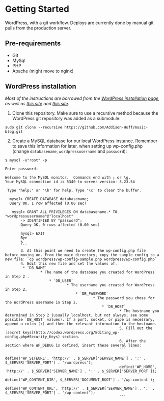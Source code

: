 # Getting Started
WordPress, with a git workflow. Deploys are currently done by manual git pulls from the production server.
## Pre-requirements
* Git
* MySql
* PHP
* Apache (might move to nginx)
## WordPress installation
*Most of the instructions are borrowed from the [WordPress installation page](http://codex.wordpress.org/Installing_WordPress), as well as [this site](http://blog.g-design.net/post/60019471157/managing-and-deploying-wordpress-with-git) and [this site](http://efeqdev.com/website-development/this-is-how-we-version-control-and-deploy-our-wordpress-websites-with-git/).*

1. Clone this repository. Make sure to use a recursive method because the WordPress git repository was added as a submodule: 
```
sudo git clone --recursive https://github.com/Addison-Huff/music-blog.git
```
2. Create a MySQL database for our local WordPress instance. Remember to save this information for later, when setting up wp-config.php (change `databasename`, `wordpressusername` and `password`):

```
$ mysql -u"root" -p

Enter password:

Welcome to the MySQL monitor.  Commands end with ; or \g.
Your MySQL connection id is 5340 to server version: 3.23.54
 
 Type 'help;' or '\h' for help. Type '\c' to clear the buffer.
  
  mysql> CREATE DATABASE databasename;
  Query OK, 1 row affected (0.00 sec)
   
   mysql> GRANT ALL PRIVILEGES ON databasename.* TO "wordpressusername"@"localhost"
       -> IDENTIFIED BY "password";
       Query OK, 0 rows affected (0.00 sec)

       mysql> EXIT
       Bye
       $ 
       ```
       3. At this point we need to create the wp-config.php file before moving on. From the main directory, copy the sample config to a new file: `cp wordpress/wp-config-sample.php wordpress/wp-config.php`
       4. Edit this new file and set the values of:
        * `DB_NAME`
                * The name of the database you created for WordPress in Step 2 .
                    * `DB_USER` 
                            * The username you created for WordPress in Step 2.
                                * `DB_PASSWORD` 
                                        * The password you chose for the WordPress username in Step 2.
                                            * `DB_HOST` 
                                                    * The hostname you determined in Step 2 (usually localhost, but not always; see some possible `DB_HOST` values). If a port, socket, or pipe is necessary, append a colon (:) and then the relevant information to the hostname.
                                                    5. Fill out the [secret keys](http://codex.wordpress.org/Editing_wp-config.php#Security_Keys) section.
                                                    6. After the section where WP_DEBUG is defined, insert these several lines: 
                                                    ```
                                                    define('WP_SITEURL', 'http://' . $_SERVER['SERVER_NAME'] . ':' . $_SERVER['SERVER_PORT'] . '/wordpress');
                                                    define('WP_HOME',    'http://' . $_SERVER['SERVER_NAME'] . ':' . $_SERVER['SERVER_PORT']);
                                                    define('WP_CONTENT_DIR', $_SERVER['DOCUMENT_ROOT'] . '/wp-content');
                                                    define('WP_CONTENT_URL', 'http://' . $_SERVER['SERVER_NAME'] . ':' . $_SERVER['SERVER_PORT'] . '/wp-content');
                                                    ```

